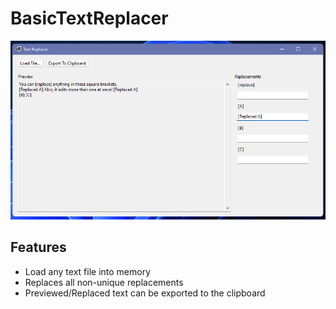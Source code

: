 # BasicTextReplacer

![Example Image](./Images/UI.png)

## Features
- Load any text file into memory
- Replaces all non-unique replacements
- Previewed/Replaced text can be exported to the clipboard
